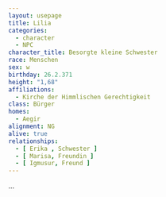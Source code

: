 ```yaml
---
layout: usepage
title: Lilia
categories:
  - character
  - NPC
character_title: Besorgte kleine Schwester 
race: Menschen
sex: w
birthday: 26.2.371
height: "1,68"
affiliations:
  - Kirche der Himmlischen Gerechtigkeit
class: Bürger
homes:
  - Aegir
alignment: NG
alive: true
relationships:
  - [ Erika , Schwester ]
  - [ Marisa, Freundin ]
  - [ Igmusur, Freund ]
---
```


...